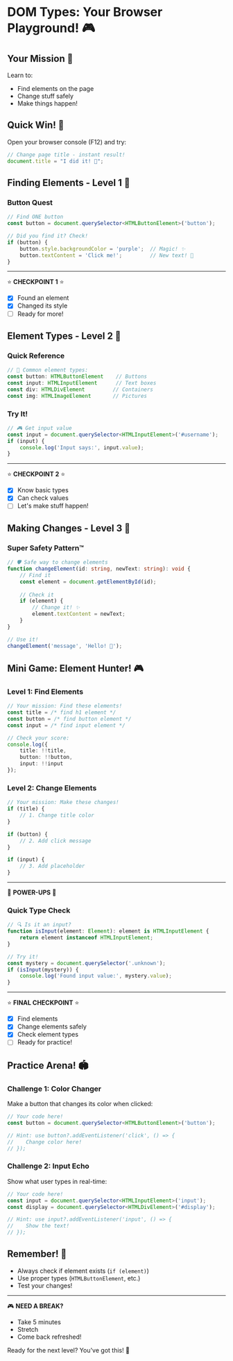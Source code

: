 # DOM Types: Your Browser Playground! 🎮
<!-- Doc type - Knowledge Pill 💊 -->

## Your Mission 🎯
Learn to:
- Find elements on the page
- Change stuff safely
- Make things happen!

## Quick Win! 🌟
Open your browser console (F12) and try:
```typescript
// Change page title - instant result!
document.title = "I did it! 🎉";
```

## Finding Elements - Level 1 🎯

### Button Quest
```typescript
// Find ONE button
const button = document.querySelector<HTMLButtonElement>('button');

// Did you find it? Check!
if (button) {
    button.style.backgroundColor = 'purple';  // Magic! ✨
    button.textContent = 'Click me!';         // New text! 📝
}
```

---
⭐ **CHECKPOINT 1** ⭐
- [x] Found an element
- [x] Changed its style
- [ ] Ready for more!

## Element Types - Level 2 🎨

### Quick Reference
```typescript
// 🎯 Common element types:
const button: HTMLButtonElement    // Buttons
const input: HTMLInputElement      // Text boxes
const div: HTMLDivElement         // Containers
const img: HTMLImageElement       // Pictures
```

### Try It! 
```typescript
// 🎮 Get input value
const input = document.querySelector<HTMLInputElement>('#username');
if (input) {
    console.log('Input says:', input.value);
}
```

---
⭐ **CHECKPOINT 2** ⭐
- [x] Know basic types
- [x] Can check values
- [ ] Let's make stuff happen!

## Making Changes - Level 3 🔄

### Super Safety Pattern™
```typescript
// 🛡️ Safe way to change elements
function changeElement(id: string, newText: string): void {
    // Find it
    const element = document.getElementById(id);
    
    // Check it
    if (element) {
        // Change it! ✨
        element.textContent = newText;
    }
}

// Use it!
changeElement('message', 'Hello! 👋');
```

## Mini Game: Element Hunter! 🎮

### Level 1: Find Elements
```typescript
// Your mission: Find these elements!
const title = /* find h1 element */
const button = /* find button element */
const input = /* find input element */

// Check your score:
console.log({
    title: !!title,
    button: !!button,
    input: !!input
});
```

### Level 2: Change Elements
```typescript
// Your mission: Make these changes!
if (title) {
    // 1. Change title color
}

if (button) {
    // 2. Add click message
}

if (input) {
    // 3. Add placeholder
}
```

---
🎉 **POWER-UPS** 🎉

### Quick Type Check
```typescript
// 🔍 Is it an input?
function isInput(element: Element): element is HTMLInputElement {
    return element instanceof HTMLInputElement;
}

// Try it!
const mystery = document.querySelector('.unknown');
if (isInput(mystery)) {
    console.log('Found input value:', mystery.value);
}
```

---
⭐ **FINAL CHECKPOINT** ⭐
- [x] Find elements
- [x] Change elements safely
- [x] Check element types
- [ ] Ready for practice!

## Practice Arena! 🏟️

### Challenge 1: Color Changer
Make a button that changes its color when clicked:
```typescript
// Your code here!
const button = document.querySelector<HTMLButtonElement>('button');

// Hint: use button?.addEventListener('click', () => {
//    Change color here!
// });
```

### Challenge 2: Input Echo
Show what user types in real-time:
```typescript
// Your code here!
const input = document.querySelector<HTMLInputElement>('input');
const display = document.querySelector<HTMLDivElement>('#display');

// Hint: use input?.addEventListener('input', () => {
//    Show the text!
// });
```

## Remember! 🧠
- Always check if element exists (`if (element)`)
- Use proper types (`HTMLButtonElement`, etc.)
- Test your changes!

---
🎮 **NEED A BREAK?**
- Take 5 minutes
- Stretch
- Come back refreshed!

Ready for the next level? You've got this! 💪